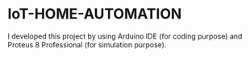 # IoT-HOME-AUTOMATION
I developed this project by using Arduino IDE (for coding purpose) and Proteus 8 Professional (for simulation purpose).
